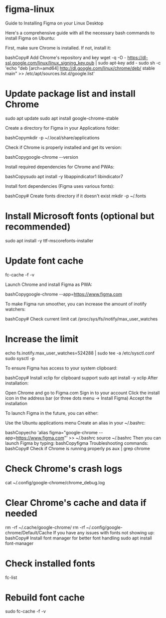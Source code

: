 # figma-linux
Guide to Installing Figma on your Linux Desktop

Here's a comprehensive guide with all the necessary bash commands to install Figma on Ubuntu:

First, make sure Chrome is installed. If not, install it:

bashCopy# Add Chrome's repository and key
wget -q -O - https://dl-ssl.google.com/linux/linux_signing_key.pub | sudo apt-key add -
sudo sh -c 'echo "deb [arch=amd64] http://dl.google.com/linux/chrome/deb/ stable main" >> /etc/apt/sources.list.d/google.list'

# Update package list and install Chrome
sudo apt update
sudo apt install google-chrome-stable

Create a directory for Figma in your Applications folder:

bashCopymkdir -p ~/.local/share/applications

Check if Chrome is properly installed and get its version:

bashCopygoogle-chrome --version

Install required dependencies for Chrome and PWAs:

bashCopysudo apt install -y libappindicator1 libindicator7

Install font dependencies (Figma uses various fonts):

bashCopy# Create fonts directory if it doesn't exist
mkdir -p ~/.fonts

# Install Microsoft fonts (optional but recommended)
sudo apt install -y ttf-mscorefonts-installer

# Update font cache
fc-cache -f -v

Launch Chrome and install Figma as PWA:

bashCopygoogle-chrome --app=https://www.figma.com

To make Figma run smoother, you can increase the amount of inotify watchers:

bashCopy# Check current limit
cat /proc/sys/fs/inotify/max_user_watches

# Increase the limit
echo fs.inotify.max_user_watches=524288 | sudo tee -a /etc/sysctl.conf
sudo sysctl -p

To ensure Figma has access to your system clipboard:

bashCopy# Install xclip for clipboard support
sudo apt install -y xclip
After installation:

Open Chrome and go to Figma.com
Sign in to your account
Click the install icon in the address bar (or three dots menu → Install Figma)
Accept the installation

To launch Figma in the future, you can either:

Use the Ubuntu applications menu
Create an alias in your ~/.bashrc:

bashCopyecho 'alias figma="google-chrome --app=https://www.figma.com"' >> ~/.bashrc
source ~/.bashrc
Then you can launch Figma by typing:
bashCopyfigma
Troubleshooting commands:
bashCopy# Check if Chrome is running properly
ps aux | grep chrome

# Check Chrome's crash logs
cat ~/.config/google-chrome/chrome_debug.log

# Clear Chrome's cache and data if needed
rm -rf ~/.cache/google-chrome/
rm -rf ~/.config/google-chrome/Default/Cache
If you have any issues with fonts not showing up:
bashCopy# Install font manager for better font handling
sudo apt install font-manager

# Check installed fonts
fc-list

# Rebuild font cache
sudo fc-cache -f -v
